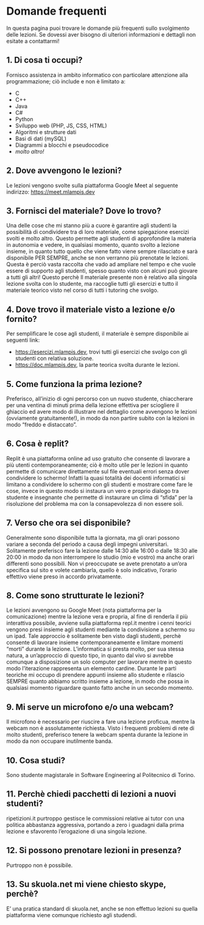 # Domande frequenti

In questa pagina puoi trovare le domande più frequenti sullo svolgimento delle lezioni. Se dovessi aver bisogno di ulteriori informazioni e dettagli non esitate a contattarmi!


## 1. Di cosa ti occupi?
Fornisco assistenza in ambito informatico con particolare attenzione
alla programmazione; ciò include e non è limitato a:
- C
- C++
- Java
- C#
- Python
- Sviluppo web (PHP, JS, CSS, HTML)
- Algoritmi e strutture dati
- Basi di dati (mySQL)
- Diagrammi a blocchi e pseudocodice
- _molto altro!_

## 2. Dove avvengono le lezioni?
Le lezioni vengono svolte sulla piattaforma Google Meet al seguente indirizzo:
https://meet.mlampis.dev

## 3. Fornisci del materiale? Dove lo trovo?
Una delle cose che mi stanno più a cuore è garantire agli studenti la possibilità
di condividere tra di loro materiale, come spiegazione esercizi svolti e molto altro.
Questo permette agli studenti di approfondire la materia in autonomia e vedere,
in qualsiasi momento, quanto svolto a lezione insieme, in quanto tutto quello
che viene fatto viene sempre rilasciato e sarà disponibile PER SEMPRE, anche
se non verranno più prenotate le lezioni.
Questa è perciò vasta raccolta che vado ad ampliare nel tempo e che vuole essere
di supporto agli studenti, spesso quanto visto con alcuni può giovare a tutti
gli altri! Questo perchè Il materiale presente non è relativo alla singola lezione
svolta con lo studente, ma raccoglie tutti gli esercizi e tutto il materiale teorico
visto nel corso di tutti i tutoring che svolgo.

## 4. Dove trovo il materiale visto a lezione e/o fornito?
Per semplificare le cose agli studenti, il materiale è sempre disponibile ai seguenti link:

- https://esercizi.mlampis.dev, trovi tutti gli esercizi che svolgo con gli studenti con relativa soluzione.
- https://doc.mlampis.dev, la parte teorica svolta durante le lezioni.

## 5. Come funziona la prima lezione?
Preferisco, all’inizio di ogni percorso con un nuovo studente, chiaccherare per una
ventina di minuti prima della lezione effettiva per sciogliere il ghiaccio ed avere modo di
illustrare nel dettaglio come avvengono le lezioni (ovviamente gratuitamente!),
in modo da non partire subito con la lezioni in modo “freddo e distaccato”.

## 6. Cosa è replit?
Replit è una piattaforma online ad uso gratuito che consente di lavorare a più
utenti contemporaneamente; ciò è molto utile per le lezioni in quanto permette
di comunicare direttamente sul file eventuali errori senza dover condividere lo
schermo! Infatti la quasi totalità dei docenti informatici si limitano a condividere
lo schermo con gli studenti e mostrare come fare le cose, invece in questo modo
si instaura un vero e proprio dialogo tra studente e insegnante che permette
di instaurare un clima di “sfida” per la risoluzione del problema ma con la
consapevolezza di non essere soli.

## 7. Verso che ora sei disponibile?
Generalmente sono disponibile tutta la giornata, ma gli orari possono variare a
seconda del periodo a causa degli impegni universitari. Solitamente preferisco
fare la lezione dalle 14:30 alle 16:00 o dalle 18:30 alle 20:00 in modo da non
interrompere lo studio (mio e vostro) ma anche orari differenti sono possibili. Non
vi preoccupate se avete prenotato a un’ora specifica sul sito e volete cambiarla,
quello è solo indicativo, l’orario effettivo viene preso in accordo privatamente.

## 8. Come sono strutturate le lezioni?
Le lezioni avvengono su Google Meet (nota piattaforma per la comunicazione)
mentre la lezione vera e propria, al fine di renderla il più interattiva possibile,
avviene sulla piattaforma repl.it mentre i cenni teorici vengono presi insieme
agli studenti mediante la condivisione a schermo su un ipad. Tale approccio è
solitamente ben visto dagli studenti, perchè consente di lavorare insieme contemporaneamente e limitare momenti “morti” durante la lezione. L’informatica si
presta molto, per sua stessa natura, a un’approccio di questo tipo, in quanto dal
vivo si avrebbe comunque a disposizione un solo computer per lavorare mentre
in questo modo l’iterazione rappresenta un elemento cardine.
Durante le parti teoriche mi occupo di prendere appunti insieme allo studente e
rilascio SEMPRE quanto abbiamo scritto insieme a lezione, in modo che possa
in qualsiasi momento riguardare quanto fatto anche in un secondo momento.

## 9. Mi serve un microfono e/o una webcam?
Il microfono è necessario per riuscire a fare una lezione proficua, mentre la
webcam non è assolutamente richiesta. Visto i frequenti problemi di rete di
molto studenti, preferisco tenere la webcam spenta durante la lezione in modo
da non occupare inutilmente banda.

## 10. Cosa studi?
Sono studente magistarale in Software Engineering al Politecnico di Torino.

## 11. Perchè chiedi pacchetti di lezioni a nuovi studenti?
ripetizioni.it purtroppo gestisce le commissioni relative ai tutor con una politica abbastanza aggressiva, portando a zero i guadagni dalla prima lezione e sfavorento l’erogazione di una singola lezione.

## 12. Si possono prenotare lezioni in presenza?
Purtroppo non è possibile.

## 13. Su skuola.net mi viene chiesto skype, perchè?
E’ una pratica standard di skuola.net, anche se non effettuo lezioni su quella
piattaforma viene comunque richiesto agli studendi.

